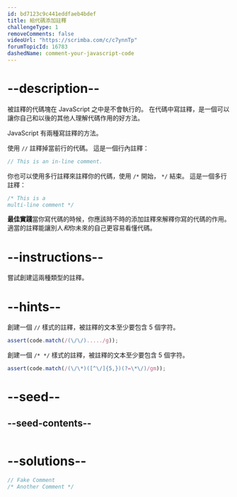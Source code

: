 ```yaml
---
id: bd7123c9c441eddfaeb4bdef
title: 給代碼添加註釋
challengeType: 1
removeComments: false
videoUrl: "https://scrimba.com/c/c7ynnTp"
forumTopicId: 16783
dashedName: comment-your-javascript-code
---
```


# --description--

被註釋的代碼塊在 JavaScript 之中是不會執行的。 在代碼中寫註釋，是一個可以讓你自己和以後的其他人理解代碼作用的好方法。

JavaScript 有兩種寫註釋的方法。

使用 `//` 註釋掉當前行的代碼。 這是一個行內註釋：

```js
// This is an in-line comment.
```

你也可以使用多行註釋來註釋你的代碼，使用 `/*` 開始， `*/` 結束。 這是一個多行註釋：

```js
/* This is a
multi-line comment */
```

**最佳實踐**當你寫代碼的時候，你應該時不時的添加註釋來解釋你寫的代碼的作用。 適當的註釋能讓別人*和*你未來的自己更容易看懂代碼。

# --instructions--

嘗試創建這兩種類型的註釋。

# --hints--

創建一個 `//` 樣式的註釋，被註釋的文本至少要包含 5 個字符。

```js
assert(code.match(/(\/\/)...../g));
```

創建一個 `/* */` 樣式的註釋，被註釋的文本至少要包含 5 個字符。

```js
assert(code.match(/(\/\*)([^\/]{5,})(?=\*\/)/gm));
```

# --seed--

## --seed-contents--

```js

```

# --solutions--

```js
// Fake Comment
/* Another Comment */
```
